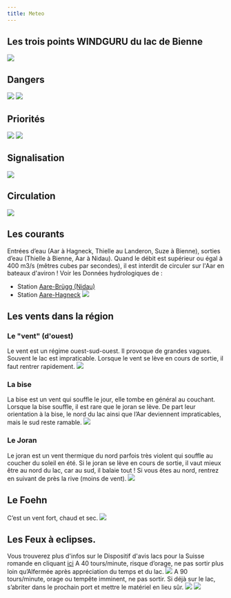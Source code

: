 ```yaml
---
title: Meteo
---
```

## Les trois points WINDGURU du lac de Bienne
![](Slide16.PNG?classes=img-responsive,img-rounded)
## Dangers
![](Slide3.PNG?classes=img-responsive,img-rounded)
![](Slide8.PNG?classes=img-responsive,img-rounded)
## Priorités
![](Slide4.PNG?classes=img-responsive,img-rounded)
![](Slide5.PNG?classes=img-responsive,img-rounded)
## Signalisation
![](Slide6.PNG?classes=img-responsive,img-rounded)
## Circulation
![](Slide7.PNG?classes=img-responsive,img-rounded)
## Les courants
Entrées d’eau (Aar à Hagneck, Thielle au Landeron, Suze à Bienne), sorties d’eau (Thielle à Bienne, Aar à Nidau).
Quand le débit est supérieur ou égal à 400 m3/s (mêtres cubes par secondes), il est interdit de circuler sur l'Aar en bateaux d'aviron !
Voir les Données hydrologiques de :
- Station [Aare-Brügg (Nidau)](https://www.hydrodaten.admin.ch/fr/2029.html#aktuelle_daten)
- Station [Aare-Hagneck](https://www.hydrodaten.admin.ch/fr/2085.html#aktuelle_daten)
![](Slide2.PNG?classes=img-responsive,img-rounded)
## Les vents dans la région
### Le "vent" (d'ouest)
Le vent est un régime ouest-sud-ouest. Il provoque de grandes vagues. Souvent le lac est impraticable. Lorsque le vent se lève en cours de sortie, il faut rentrer rapidement.
![](Slide9.PNG?classes=img-responsive,img-rounded)
### La bise
La bise est un vent qui souffle le jour, elle tombe en général au couchant. Lorsque la bise souffle, il est rare que le joran se lève. De part leur orientation à la bise, le nord du lac ainsi que l’Aar deviennent impraticables, mais le sud reste ramable.
![](Slide10.PNG?classes=img-responsive,img-rounded)
### Le Joran
Le joran est un vent thermique du nord parfois très violent qui souffle au coucher du soleil en été. Si le joran se lève en cours de sortie, il vaut mieux être au nord du lac, car au sud, il balaie tout ! Si vous êtes au nord, rentrez en suivant de près la rive (moins de vent).
![](Slide12.PNG?classes=img-responsive,img-rounded)
## Le Foehn
C’est un vent fort, chaud et sec.
![](Slide11.PNG?classes=img-responsive,img-rounded)
## Les Feux à eclipses.
Vous trouverez plus d'infos sur le Dispositif d'avis lacs pour la Suisse romande en cliquant [ici](http://www.meteosuisse.admin.ch/home.html?tab=alarm)
A 40 tours/minute, risque d’orage, ne pas sortir plus loin qu’Alfermée après appréciation du temps et du lac.
![](Slide13.PNG?classes=img-responsive,img-rounded)
A 90 tours/minute, orage ou tempête imminent, ne pas sortir. Si déjà sur le lac, s’abriter dans le prochain port et mettre le matériel en lieu sûr.
![](Slide14.PNG?classes=img-responsive,img-rounded)
![](Slide15.PNG?classes=img-responsive,img-rounded)
